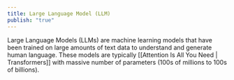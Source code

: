 ```yaml
---
title: Large Language Model (LLM)
publish: "true"
---
```

Large Language Models (LLMs) are machine learning models that have been trained on large amounts of text data to understand and generate human language. These models are typically [[Attention Is All You Need | Transformers]] with massive number of parameters (100s of millions to 100s of billions).